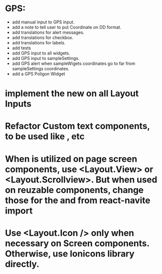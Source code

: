 # GPS:
- add manual input to GPS input.
- add a note to tell user to put Coordinate on DD format.
- add translations for alert messages.
- add translations for checkbox.
- add translations for labels.
- add tests
- add GPS input to all widgets.
- add GPS input to sampleSettings.
- add GPS alert when sampleWigets coordinates go to far from sampleSettings coordinates.
- add a GPS Poligon Widget

# implement the new <InputRoot /> on all Layout Inputs
# Refactor Custom text components, to be used like <Text p />, <Text h1 /> etc
# When <View /> is utilized on page screen components, use <Layout.View> or <Layout.Scrollview>. But when used on reuzable components, change those for the <View /> and <ScrollView /> from react-navite import
# Use <Layout.Icon /> only when necessary on Screen components. Otherwise, use Ionicons library directly.